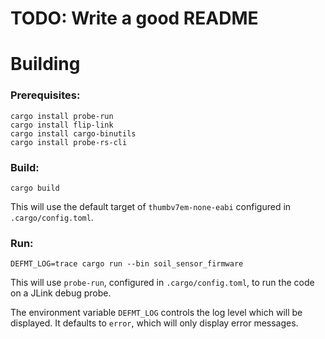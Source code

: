 # TODO: Write a good README

# Building

### Prerequisites:

```shell
cargo install probe-run
cargo install flip-link
cargo install cargo-binutils
cargo install probe-rs-cli
```

### Build:

```shell
cargo build
```

This will use the default target of `thumbv7em-none-eabi` configured in `.cargo/config.toml`.

### Run:

```shell
DEFMT_LOG=trace cargo run --bin soil_sensor_firmware
```

This will use `probe-run`, configured in `.cargo/config.toml`, to run the code on a JLink debug probe.

The environment variable `DEFMT_LOG` controls the log level which will be displayed. It defaults to `error`, which
will only display error messages.